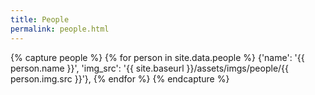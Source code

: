 ```yaml
---
title: People
permalink: people.html
---
```


{% capture people %}
	{% for person in site.data.people %}
		{'name': '{{ person.name }}', 'img_src': '{{ site.baseurl }}/assets/imgs/people/{{ person.img.src }}'},
	{% endfor %}
{% endcapture %}

<div id="people-columns" class="card-columns" data-people="[{{ people }}]">
</div>
